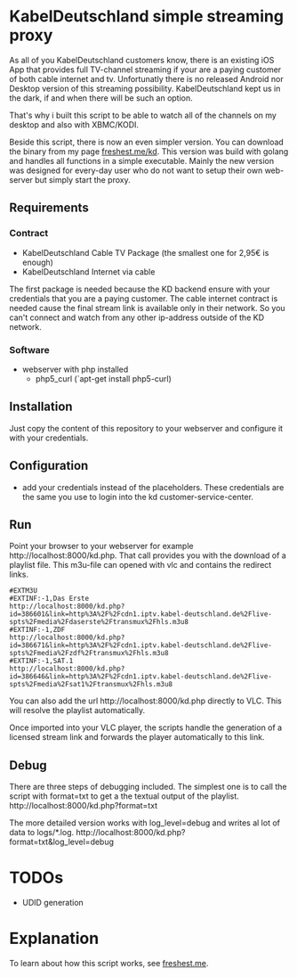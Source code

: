 # KabelDeutschland simple streaming proxy

As all of you KabelDeutschland customers know, there is an existing iOS App that provides full TV-channel streaming if your are a paying customer of both cable internet and tv.
Unfortunatly there is no released Android nor Desktop version of this streaming possibility. KabelDeutschland kept us in the dark, if and when there will be such an option.

That's why i built this script to be able to watch all of the channels on my desktop and also with XBMC/KODI.

Beside this script, there is now an even simpler version. You can download the binary from my page [freshest.me/kd](http://freshest.me/simplified-kabeldeutschland-streaming-proxy/).
This version was build with golang and handles all functions in a simple executable. Mainly the new version was designed for every-day user who do not want to setup their own web-server but simply start the proxy.


## Requirements

### Contract

* KabelDeutschland Cable TV Package (the smallest one for 2,95€ is enough)
* KabelDeutschland Internet via cable

The first package is needed because the KD backend ensure with your credentials that you are a paying customer. The cable internet contract is needed cause the final stream link is available only in their network. So you can't connect and watch from any other ip-address outside of the KD network.

### Software

* webserver with php installed
	* php5_curl (`apt-get install php5-curl)
	
	
## Installation

Just copy the content of this repository to your webserver and configure it with your credentials.

## Configuration

* add your credentials instead of the placeholders. These credentials are the same you use to login into the kd customer-service-center.

## Run

Point your browser to your webserver for example http://localhost:8000/kd.php.
That call provides you with the download of a playlist file. This m3u-file can opened with vlc and contains the redirect links.

```
#EXTM3U
#EXTINF:-1,Das Erste
http://localhost:8000/kd.php?id=386601&link=http%3A%2F%2Fcdn1.iptv.kabel-deutschland.de%2Flive-spts%2Fmedia%2Fdaserste%2Ftransmux%2Fhls.m3u8
#EXTINF:-1,ZDF
http://localhost:8000/kd.php?id=386671&link=http%3A%2F%2Fcdn1.iptv.kabel-deutschland.de%2Flive-spts%2Fmedia%2Fzdf%2Ftransmux%2Fhls.m3u8
#EXTINF:-1,SAT.1
http://localhost:8000/kd.php?id=386646&link=http%3A%2F%2Fcdn1.iptv.kabel-deutschland.de%2Flive-spts%2Fmedia%2Fsat1%2Ftransmux%2Fhls.m3u8
```

You can also add the url http://localhost:8000/kd.php directly to VLC. This will resolve the playlist automatically.

Once imported into your VLC player, the scripts handle the generation of a licensed stream link and forwards the player automatically to this link.

## Debug

There are three steps of debugging included.
The simplest one is to call the script with format=txt to get a the textual output of the playlist.
http://localhost:8000/kd.php?format=txt

The more detailed version works with log_level=debug and writes al lot of data to logs/*.log.
http://localhost:8000/kd.php?format=txt&log_level=debug

# TODOs

 * UDID generation

# Explanation

To learn about how this script works, see [freshest.me](https://freshest.me).